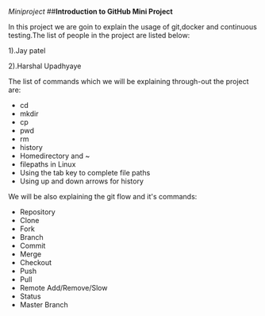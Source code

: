 ﻿﻿﻿﻿﻿﻿*Miniproject*##**Introduction to GitHub Mini Project**In this project we are goin to explain the usage of git,docker and continuous testing.The list of people in the project are listed below:1).Jay patel2).Harshal UpadhyayeThe list of commands which we will be explaining through-out the project are:* cd* mkdir* cp* pwd* rm* history* Homedirectory and ~* filepaths in Linux* Using the tab key to complete file paths* Using up and down arrows for historyWe will be also explaining the git flow and it's commands:*  Repository* Clone* Fork* Branch* Commit* Merge* Checkout* Push* Pull* Remote Add/Remove/Slow* Status* Master Branch